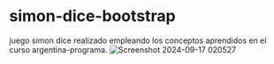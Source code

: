 # simon-dice-bootstrap
 juego simon dice realizado empleando los conceptos aprendidos en el curso argentina-programa.
![Screenshot 2024-09-17 020527](https://github.com/user-attachments/assets/4b3cd898-aa58-4e4b-bae6-040de9f76863)
